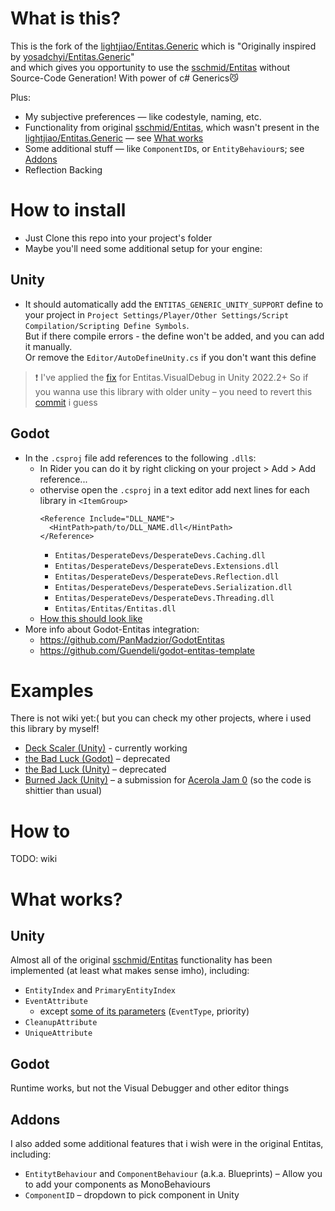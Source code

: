 # What is this?
This is the fork of the [lightjiao/Entitas.Generic](https://github.com/lightjiao/Entitas.Generic) which is "Originally inspired by [yosadchyi/Entitas.Generic](https://github.com/yosadchyi/Entitas.Generic)"  
and which gives you opportunity to use the [sschmid/Entitas](https://github.com/sschmid/Entitas) without Source-Code Generation! With power of c# Generics😼  

Plus:
- My subjective preferences — like codestyle, naming, etc.
- Functionality from original [sschmid/Entitas](https://github.com/sschmid/Entitas), which wasn't present in the [lightjiao/Entitas.Generic](https://github.com/lightjiao/Entitas.Generic) — see [What works](https://github.com/rapushka/Entitas.Generic/blob/main/README.md#what-works)
- Some additional stuff — like `ComponentID`s, or `EntityBehaviour`s; see [Addons](https://github.com/rapushka/Entitas.Generic/blob/main/README.md#addons)
- Reflection Backing

# How to install
- Just Clone this repo into your project's folder
- Maybe you'll need some additional setup for your engine:

## Unity
- It should automatically add the `ENTITAS_GENERIC_UNITY_SUPPORT` define to your project in `Project Settings/Player/Other Settings/Script Compilation/Scripting Define Symbols`.  
But if there compile errors - the define won't be added, and you can add it manually.  
Or remove the `Editor/AutoDefineUnity.cs` if you don't want this define  

> ❗ I've applied the [fix](https://github.com/sschmid/Entitas/issues/1067#issuecomment-1623734894) for Entitas.VisualDebug in Unity 2022.2+
> So if you wanna use this library with older unity – you need to revert this [commit](https://github.com/rapushka/Entitas.Generic/commit/598154ca6e7079e9a9a3d79a9002f93ed931f86f) i guess

## Godot
- In the `.csproj` file add references to the following `.dll`s:
  - In Rider you can do it by right clicking on your project > Add > Add reference...
  - othervise open the `.csproj` in a text editor add next lines for each library in `<ItemGroup>`
    ```
    <Reference Include="DLL_NAME">
      <HintPath>path/to/DLL_NAME.dll</HintPath>
    </Reference>
    ```
    - `Entitas/DesperateDevs/DesperateDevs.Caching.dll`
    - `Entitas/DesperateDevs/DesperateDevs.Extensions.dll`
    - `Entitas/DesperateDevs/DesperateDevs.Reflection.dll`
    - `Entitas/DesperateDevs/DesperateDevs.Serialization.dll`
    - `Entitas/DesperateDevs/DesperateDevs.Threading.dll`
    - `Entitas/Entitas/Entitas.dll`
  - [How this should look like](https://github.com/rapushka/RerollKnight-godot/blob/dev/src/RerollKnight.csproj)
- More info about Godot-Entitas integration:
  - https://github.com/PanMadzior/GodotEntitas
  - https://github.com/Guendeli/godot-entitas-template

# Examples
There is not wiki yet:( but you can check my other projects, where i used this library by myself!
- [Deck Scaler (Unity)](https://github.com/rapushka/deck_scaler) - currently working
- [the Bad Luck (Godot)](https://github.com/rapushka/RerollKnight-godot) – deprecated
- [the Bad Luck (Unity)](https://github.com/rapushka/RerollKnight) – deprecated
- [Burned Jack (Unity)](https://github.com/rapushka/acerola-jam-0/tree/main/src/21-Deckbuilder) – a submission for [Acerola Jam 0](https://itch.io/jam/acerola-jam-0) (so the code is shittier than usual)

# How to
TODO: wiki

# What works?
## Unity
Almost all of the original [sschmid/Entitas](https://github.com/sschmid/Entitas) functionality has been implemented (at least what makes sense imho), including:
- `EntityIndex` and `PrimaryEntityIndex`
- `EventAttribute`
  - except [some of its parameters](https://github.com/sschmid/Entitas/wiki/Attributes#parameters) (`EventType`, priority)
- `CleanupAttribute`
- `UniqueAttribute`

## Godot
Runtime works, but not the Visual Debugger and other editor things

## Addons
I also added some additional features that i wish were in the original Entitas, including:
- `EntitytBehaviour` and `ComponentBehaviour` (a.k.a. Blueprints) – Allow you to add your components as MonoBehaviours
- `ComponentID` – dropdown to pick component in Unity

